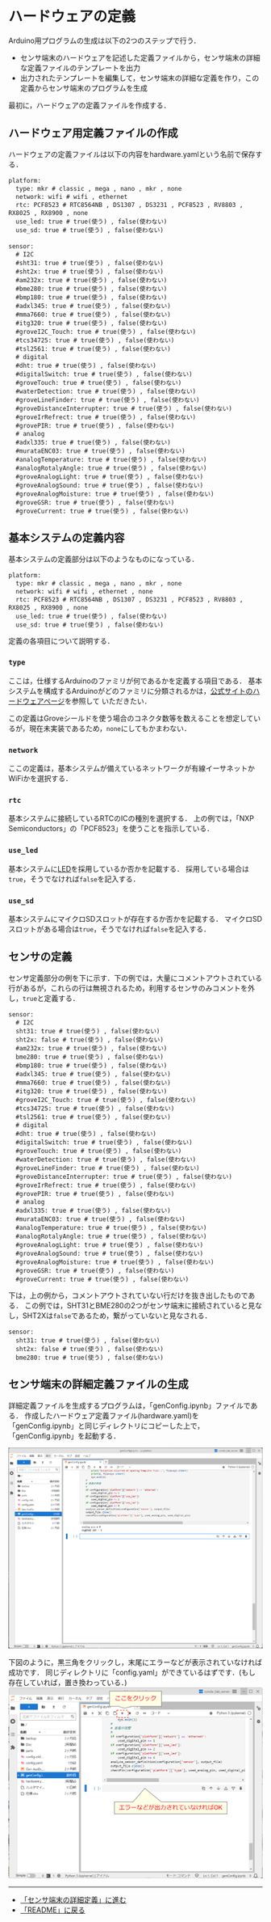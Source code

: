# ハードウェアの定義
Arduino用プログラムの生成は以下の2つのステップで行う．

- センサ端末のハードウェアを記述した定義ファイルから，センサ端末の詳細な定義ファイルのテンプレートを出力
- 出力されたテンプレートを編集して，センサ端末の詳細な定義を作り，この定義からセンサ端末のプログラムを生成

最初に，ハードウェアの定義ファイルを作成する．

## ハードウェア用定義ファイルの作成
ハードウェアの定義ファイルは以下の内容をhardware.yamlという名前で保存する．
```
platform:
  type: mkr # classic , mega , nano , mkr , none
  network: wifi # wifi , ethernet 
  rtc: PCF8523 # RTC8564NB , DS1307 , DS3231 , PCF8523 , RV8803 , RX8025 , RX8900 , none
  use_led: true # true(使う) , false(使わない)
  use_sd: true # true(使う) , false(使わない)

sensor:
  # I2C
  #sht31: true # true(使う) , false(使わない)
  #sht2x: true # true(使う) , false(使わない)
  #am232x: true # true(使う) , false(使わない)
  #bme280: true # true(使う) , false(使わない)
  #bmp180: true # true(使う) , false(使わない)
  #adxl345: true # true(使う) , false(使わない)
  #mma7660: true # true(使う) , false(使わない)
  #itg320: true # true(使う) , false(使わない)
  #groveI2C_Touch: true # true(使う) , false(使わない)
  #tcs34725: true # true(使う) , false(使わない)
  #tsl2561: true # true(使う) , false(使わない)
  # digital
  #dht: true # true(使う) , false(使わない)
  #digitalSwitch: true # true(使う) , false(使わない)
  #groveTouch: true # true(使う) , false(使わない)
  #waterDetection: true # true(使う) , false(使わない)
  #groveLineFinder: true # true(使う) , false(使わない)
  #groveDistanceInterrupter: true # true(使う) , false(使わない)
  #groveIrRefrect: true # true(使う) , false(使わない)
  #grovePIR: true # true(使う) , false(使わない)
  # analog
  #adxl335: true # true(使う) , false(使わない)
  #murataENC03: true # true(使う) , false(使わない)
  #analogTemperature: true # true(使う) , false(使わない)
  #analogRotalyAngle: true # true(使う) , false(使わない)
  #groveAnalogLight: true # true(使う) , false(使わない)
  #groveAnalogSound: true # true(使う) , false(使わない)
  #groveAnalogMoisture: true # true(使う) , false(使わない)
  #groveGSR: true # true(使う) , false(使わない)
  #groveCurrent: true # true(使う) , false(使わない)
```


## 基本システムの定義内容
基本システムの定義部分は以下のようなものになっている．
```
platform:
  type: mkr # classic , mega , nano , mkr , none
  network: wifi # wifi , ethernet , none
  rtc: PCF8523 # RTC8564NB , DS1307 , DS3231 , PCF8523 , RV8803 , RX8025 , RX8900 , none
  use_led: true # true(使う) , false(使わない)
  use_sd: true # true(使う) , false(使わない)
```
定義の各項目について説明する．

### ``type``
ここは，仕様するArduinoのファミリが何であるかを定義する項目である．
基本システムを構成するArduinoがどのファミリに分類されるかは，[公式サイトのハードウェアページ](https://www.arduino.cc/en/hardware)を参照して
いただきたい．

この定義はGroveシールドを使う場合のコネクタ数等を数えることを想定しているが，現在未実装であるため，``none``にしてもかまわない．

### ``network``

ここの定義は，基本システムが備えているネットワークが有線イーサネットかWiFiかを選択する．


### ``rtc``
基本システムに接続しているRTCのICの種別を選択する．
上の例では，「NXP Semiconductors」の「PCF8523」を使うことを指示している．


### ``use_led``
基本システムに[LED](https://wiki.seeedstudio.com/Grove-Chainable_RGB_LED/)を採用しているか否かを記載する．
採用している場合は``true``，そうでなければ``false``を記入する．


### ``use_sd``
基本システムにマイクロSDスロットが存在するか否かを記載する．
マイクロSDスロットがある場合は``true``，そうでなければ``false``を記入する．


## センサの定義
センサ定義部分の例を下に示す．下の例では，大量にコメントアウトされている行があるが，これらの行は無視されるため，利用するセンサのみコメントを外し，``true``と定義する．

```
sensor:
  # I2C
  sht31: true # true(使う) , false(使わない)
  sht2x: false # true(使う) , false(使わない)
  #am232x: true # true(使う) , false(使わない)
  bme280: true # true(使う) , false(使わない)
  #bmp180: true # true(使う) , false(使わない)
  #adxl345: true # true(使う) , false(使わない)
  #mma7660: true # true(使う) , false(使わない)
  #itg320: true # true(使う) , false(使わない)
  #groveI2C_Touch: true # true(使う) , false(使わない)
  #tcs34725: true # true(使う) , false(使わない)
  #tsl2561: true # true(使う) , false(使わない)
  # digital
  #dht: true # true(使う) , false(使わない)
  #digitalSwitch: true # true(使う) , false(使わない)
  #groveTouch: true # true(使う) , false(使わない)
  #waterDetection: true # true(使う) , false(使わない)
  #groveLineFinder: true # true(使う) , false(使わない)
  #groveDistanceInterrupter: true # true(使う) , false(使わない)
  #groveIrRefrect: true # true(使う) , false(使わない)
  #grovePIR: true # true(使う) , false(使わない)
  # analog
  #adxl335: true # true(使う) , false(使わない)
  #murataENC03: true # true(使う) , false(使わない)
  #analogTemperature: true # true(使う) , false(使わない)
  #analogRotalyAngle: true # true(使う) , false(使わない)
  #groveAnalogLight: true # true(使う) , false(使わない)
  #groveAnalogSound: true # true(使う) , false(使わない)
  #groveAnalogMoisture: true # true(使う) , false(使わない)
  #groveGSR: true # true(使う) , false(使わない)
  #groveCurrent: true # true(使う) , false(使わない)
```

下は，上の例から，コメントアウトされていない行だけを抜き出したものである．
この例では，SHT31とBME280の2つがセンサ端末に接続されていると見なし，SHT2Xは``false``であるため，繋がっていないと見なされる．
```
sensor:
  sht31: true # true(使う) , false(使わない)
  sht2x: false # true(使う) , false(使わない)
  bme280: true # true(使う) , false(使わない)
```

## センサ端末の詳細定義ファイルの生成
詳細定義ファイルを生成するプログラムは，「genConfig.ipynb」ファイルである．
作成したハードウェア定義ファイル(hardware.yaml)を「genConfig.ipynb」と同じディレクトリにコピーした上で，
「genConfig.ipynb」を起動する．

![genConfig初期画面](../images/genConfig初期画面.png)

下図のように，黒三角をクリックし，末尾にエラーなどが表示されていなければ成功です．
同じディレクトリに「config.yaml」ができているはずです．(もし存在していれば，置き換わっている．)
![genConfig実行](../images/genConfig実行.png)




***
- [「センサ端末の詳細定義」に進む](TotalDefinition.md)
- [「README」に戻る](../README.md)

